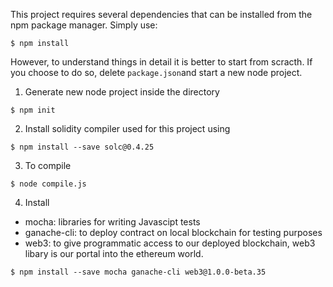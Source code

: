 This project requires several dependencies that can be installed from the npm package manager. Simply use:

```
$ npm install
```

However, to understand things in detail it is better to start from scracth. If you choose to do so, delete `package.json`and start a new node project.

1. Generate new node project inside the directory 

```
$ npm init
```

2. Install solidity compiler used for this project using
```
$ npm install --save solc@0.4.25
```

3. To compile 

```
$ node compile.js
```

4. Install
- mocha:  libraries for writing Javascipt tests
- ganache-cli: to deploy contract on local blockchain for testing purposes
- web3: to give programmatic access to our deployed blockchain, web3 libary is our portal into the ethereum world.

```
$ npm install --save mocha ganache-cli web3@1.0.0-beta.35
```


